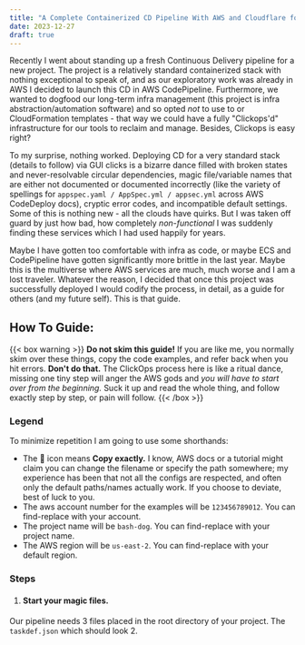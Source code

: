 ```yaml
---
title: "A Complete Containerized CD Pipeline With AWS and Cloudflare for 2024"
date: 2023-12-27
draft: true
---
```

Recently I went about standing up a fresh Continuous Delivery pipeline for a new project. The project is a relatively standard containerized stack with nothing exceptional to speak of, and as our exploratory work was already in AWS I decided to launch this CD in AWS CodePipeline. Furthermore, we wanted to dogfood our long-term infra management (this project is infra abstraction/automation software) and so opted _not_ to use to or CloudFormation templates - that way we could have a fully "Clickops'd" infrastructure for our tools to reclaim and manage. Besides, Clickops is easy right?

To my surprise, nothing worked. Deploying CD for a very standard stack (details to follow) via GUI clicks is a bizarre dance filled with broken states and never-resolvable circular dependencies, magic file/variable names that are either not documented or documented incorrectly (like the variety of spellings for `appspec.yaml / AppSpec.yml / appsec.yml` across AWS CodeDeploy docs), cryptic error codes, and incompatible default settings. Some of this is nothing new - all the clouds have quirks. But I was taken off guard by just how bad, how completely _non-functional_ I was suddenly finding these services which I had used happily for years. 

Maybe I have gotten too comfortable with infra as code, or maybe ECS and CodePipeline have gotten significantly more brittle in the last year. Maybe this is the multiverse where AWS services are much, much worse and I am a lost traveler. Whatever the reason, I decided that once this project was successfully deployed I would codify the process, in detail, as a guide for others (and my future self). This is that guide.

## How To Guide: 

{{< box warning >}} 
**Do not skim this guide!** If you are like me, you normally skim over these things, copy the code examples, and refer back when you hit errors. **Don't do that.** The ClickOps process here is like a ritual dance, missing one tiny step will anger the AWS gods and _you will have to start over from the beginning._ Suck it up and read the whole thing, and follow exactly step by step, or pain will follow.
{{< /box >}}

### Legend
To minimize repetition I am going to use some shorthands:
- The :monocle_face: icon means **Copy exactly.** I know, AWS docs or a tutorial might claim you can change the filename or specify the path somewhere; my experience has been that not all the configs are respected, and often only the default paths/names actually work. If you choose to deviate, best of luck to you.
- The aws account number for the examples will be `123456789012`. You can find-replace with your account. 
- The project name will be `bash-dog`.  You can find-replace with your project name.
- The AWS region will be `us-east-2`. You can find-replace with your default region. 

### Steps
1. #### Start your magic files.
Our pipeline needs 3 files placed in the root directory of your project. 
The `taskdef.json` which should look 
2. 
<!--stackedit_data:
eyJoaXN0b3J5IjpbMTU5NzI4Nzc4MywyMDA3NjA4ODQzLC04NT
AxOTEwMTldfQ==
-->